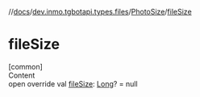 //[docs](../../../index.md)/[dev.inmo.tgbotapi.types.files](../index.md)/[PhotoSize](index.md)/[fileSize](file-size.md)



# fileSize  
[common]  
Content  
open override val [fileSize](file-size.md): [Long](https://kotlinlang.org/api/latest/jvm/stdlib/kotlin/-long/index.html)? = null  



